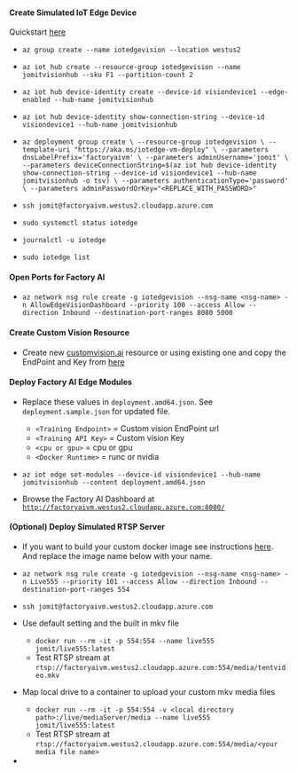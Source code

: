 #### Create Simulated IoT Edge Device

Quickstart [here](https://docs.microsoft.com/en-us/azure/iot-edge/quickstart-linux)

- `az group create --name iotedgevision --location westus2`

- `az iot hub create --resource-group iotedgevision --name jomitvisionhub --sku F1 --partition-count 2`

- `az iot hub device-identity create --device-id visiondevice1 --edge-enabled --hub-name jomitvisionhub`

- `az iot hub device-identity show-connection-string --device-id visiondevice1 --hub-name jomitvisionhub`

- `az deployment group create \
--resource-group iotedgevision \
--template-uri "https://aka.ms/iotedge-vm-deploy" \
--parameters dnsLabelPrefix='factoryaivm' \
--parameters adminUsername='jomit' \
--parameters deviceConnectionString=$(az iot hub device-identity show-connection-string --device-id visiondevice1 --hub-name jomitvisionhub -o tsv) \
--parameters authenticationType='password' \
--parameters adminPasswordOrKey="<REPLACE_WITH_PASSWORD>"`


- `ssh jomit@factoryaivm.westus2.cloudapp.azure.com`

- `sudo systemctl status iotedge`

- `journalctl -u iotedge`

- `sudo iotedge list`

#### Open Ports for Factory AI

- `az network nsg rule create -g iotedgevision --nsg-name <nsg-name> -n AllowEdgeVisionDashboard --priority 100 --access Allow --direction Inbound --destination-port-ranges 8080 5000`


#### Create Custom Vision Resource

- Create new [customvision.ai](https://www.customvision.ai/) resource or using existing one and copy the EndPoint and Key from [here](https://www.customvision.ai/projects#/settings)

#### Deploy Factory AI Edge Modules

- Replace these values in `deployment.amd64.json`. See `deployment.sample.json` for updated file.
    - `<Training Endpoint>` = Custom vision EndPoint url
    - `<Training API Key>` = Custom vision Key
    - `<cpu or gpu>` = cpu or gpu
    - `<Docker Runtime>` = runc or nvidia

- `az iot edge set-modules --device-id visiondevice1 --hub-name jomitvisionhub --content deployment.amd64.json`

- Browse the Factory AI Dashboard at [`http://factoryaivm.westus2.cloudapp.azure.com:8080/`](http://factoryaivm.westus2.cloudapp.azure.com:8080/)

#### (Optional) Deploy Simulated RTSP Server

- If you want to build your custom docker image see instructions [here](rtspsim-live555/readme.md). And replace the image name below with your name.

- `az network nsg rule create -g iotedgevision --nsg-name <nsg-name> -n Live555 --priority 101 --access Allow --direction Inbound --destination-port-ranges 554`

- `ssh jomit@factoryaivm.westus2.cloudapp.azure.com`

- Use default setting and the built in mkv file
    - `docker run --rm -it -p 554:554 --name live555 jomit/live555:latest`
    - Test RTSP stream at `rtsp://factoryaivm.westus2.cloudapp.azure.com:554/media/tentvideo.mkv`

- Map local drive to a container to upload your custom mkv media files
    - `docker run --rm -it -p 554:554 -v <local directory path>:/live/mediaServer/media --name live555 jomit/live555:latest`
    - Test RTSP stream at `rtsp://factoryaivm.westus2.cloudapp.azure.com:554/media/<your media file name>`

- 


